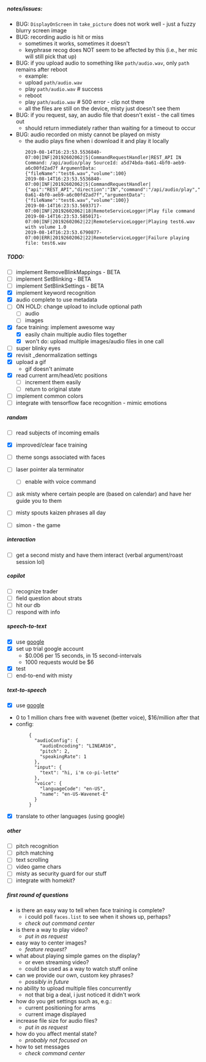 ##### notes/issues:
- BUG: `DisplayOnScreen` in `take_picture` does not work well - just a fuzzy blurry screen image
- BUG: recording audio is hit or miss
    - sometimes it works, sometimes it doesn't
    - keyphrase recog does NOT seem to be affected by this (i.e., her mic will still pick that up)
- BUG: if you upload audio to something like `path/audio.wav`, only `path` remains after reboot
    - example:
    - upload `path/audio.wav`
    - play `path/audio.wav`  # success
    - reboot
    - play `path/audio.wav`  # 500 error - clip not there
    - all the files are still on the device, misty just doesn't see them
- BUG: if you request, say, an audio file that doesn't exist - the call times out
    - should return immediately rather than waiting for a timeout to occur
- BUG: audio recorded on misty cannot be played on misty
  - the audio plays fine when i download it and play it locally
    ```text
    2019-08-14T16:23:53.5536840-07:00|INF|20192602062|5|CommandRequestHandler|REST_API IN Command: /api/audio/play SourceId: a5d74bda-0a61-4bf0-aeb9-a6c00fd2ad7f ArgumentData: {"fileName":"test6.wav","volume":100} 
    2019-08-14T16:23:53.5536840-07:00|INF|20192602062|5|CommandRequestHandler|{"api":"REST_API","direction":"IN","command":"/api/audio/play","sourceId":"a5d74bda-0a61-4bf0-aeb9-a6c00fd2ad7f","argumentData":{"fileName":"test6.wav","volume":100}} 
    2019-08-14T16:23:53.5693717-07:00|INF|20192602062|18|RemoteServiceLogger|Play file command 
    2019-08-14T16:23:53.5850171-07:00|INF|20192602062|22|RemoteServiceLogger|Playing test6.wav with volume 1.0 
    2019-08-14T16:23:53.6790877-07:00|ERR|20192602062|22|RemoteServiceLogger|Failure playing file: test6.wav 
    ```
    
##### TODO:
- [ ] implement RemoveBlinkMappings - BETA
- [ ] implement SetBlinking - BETA
- [ ] implement SetBlinkSettings - BETA
- [x] implement keyword recognition
- [x] audio complete to use metadata
- [ ] ON HOLD: change upload to include optional path
    - [ ] audio
    - [ ] images
- [x] face training: implement awesome way
    - [x] easily chain multiple audio files together
    - [x] won't do: upload multiple images/audio files in one call
- [ ] super blinky eyes
- [x] revisit _denormalization settings
- [x] upload a gif
    - gif doesn't animate
- [x] read current arm/head/etc positions
    - [ ] increment them easily
    - [ ] return to original state
- [ ] implement common colors
- [ ] integrate with tensorflow face recognition - mimic emotions

##### random
- [ ] read subjects of incoming emails
- [x] improved/clear face training
- [ ] theme songs associated with faces
- [ ] laser pointer ala terminator
    - [ ] enable with voice command
- [ ] ask misty where certain people are (based on calendar) and have her guide you to them
- [ ] misty spouts kaizen phrases all day
- [ ] simon - the game


##### interaction
- [ ] get a second misty and have them interact (verbal argument/roast session lol)

##### copilot
- [ ] recognize trader
- [ ] field question about strats
- [ ] hit our db
- [ ] respond with info

##### speech-to-text
- [x] use [google](https://cloud.google.com/speech-to-text/)
- [x] set up trial google account
  - $0.006 per 15 seconds, in 15 second-intervals
  - 1000 requests would be $6
- [x] test 
- [ ] end-to-end with misty

##### text-to-speech
- [x] use [google](https://cloud.google.com/text-to-speech/)
- 0 to 1 million chars free with wavenet (better voice), $16/million after that
- config:
```
        {
          "audioConfig": {
            "audioEncoding": "LINEAR16",
            "pitch": 2,
            "speakingRate": 1
          },
          "input": {
            "text": "hi, i'm co-pi-lette"
          },
          "voice": {
            "languageCode": "en-US",
            "name": "en-US-Wavenet-E"
          }
        }
```

- [x] translate to other languages (using google)

##### other
- [ ] pitch recognition
- [ ] pitch matching
- [ ] text scrolling
- [ ] video game chars
- [ ] misty as security guard for our stuff
- [ ] integrate with homekit?

##### first round of questions
 - is there an easy way to tell when face training is complete?
    - i could poll `faces.list` to see when it shows up, perhaps?
    - _check out command center_
 - is there a way to play video?
    - _put in as request_
 - easy way to center images?
    - _feature request?_
 - what about playing simple games on the display?
    - or even streaming video?
    - could be used as a way to watch stuff online
 - can we provide our own, custom key phrases?
    - _possibly in future_
 - no ability to upload multiple files concurrently
    - not that big a deal, i just noticed it didn't work
 - how do you get settings such as, e.g.:
    - current positioning for arms
    - current image displayed
 - increase file size for audio files?
    - _put in as request_
 - how do you affect mental state?
    - _probably not focused on_
 - how to set messages
    - _check command center_
